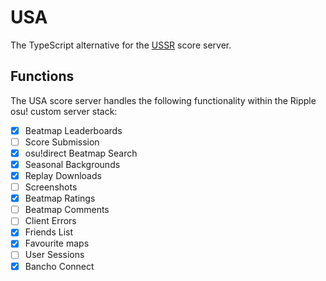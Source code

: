 # USA

The TypeScript alternative for the [USSR](https://github.com/RealistikOsu/USSR) score server.

## Functions

The USA score server handles the following functionality within the Ripple osu! custom server stack:

-   [x] Beatmap Leaderboards
-   [ ] Score Submission
-   [x] osu!direct Beatmap Search
-   [x] Seasonal Backgrounds
-   [x] Replay Downloads
-   [ ] Screenshots
-   [x] Beatmap Ratings
-   [ ] Beatmap Comments
-   [ ] Client Errors
-   [x] Friends List
-   [x] Favourite maps
-   [ ] User Sessions
-   [x] Bancho Connect
